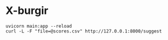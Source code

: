 # X-burgir

`uvicorn main:app --reload`\
`curl -L -F "file=@scores.csv" http://127.0.0.1:8000/suggest`